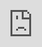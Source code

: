```yaml
---
layout: post
title: "(G)I-DLE, 1월 30일 '쇼! 음악중심'!"
author: "undefined"
thumbnail: "https://www.allkpop.com/upload/2021/01/content/210852/1611237173-20210121-gi-dle.jpg"
tags: 
---
```



![image](https://www.allkpop.com/upload/2021/01/content/210852/1611237173-20210121-gi-dle.jpg)

MBC `쇼! 음악중심`이 여러분이 가장 좋아하는 가수들의 공연을 담은 주간 쇼로 돌아왔습니다!

이번 주 방송에서는 골든차일드가 `번 잇`으로 컴백했고, 드림캐쳐가 `오드아이`로 복귀했으며, 현아는 `아임 낫 쿨`로, 바비는 `우매드`로 복귀했다.

수상자로는 방탄소년단, (G)아이들, 경서 등이 후보로 올랐지만, `화아`로 우승을 차지한 것은 (G)아이들. (G)아이들 축하합니다!

공연에는 (G)아이들, 윤호, 원어스, 체리블렛, 크레이비티, AB6IX, 트레져, 빅톤, T1419, MCND, E`LAST, 안성준도 포함되었다.

아래의 공연들을 확인해 보세요!

우승자:


<div class="video_wrapper" style="padding-top: 56.25%;">
    <iframe width="100%" height="100%" src="https://www.youtube.com/embed/hJo6z70Sa4A" frameborder="0" allow="accelerometer; autoplay; clipboard-write; encrypted-media; gyroscope; picture-in-picture" allowfullscreen="" style="position: absolute; top: 0px; left: 0px; width: 100%; height: 100%;"></iframe>
</div>


===

컴백: 골든 차일드


<div class="video_wrapper" style="padding-top: 56.25%;">
    <iframe width="100%" height="100%" src="https://www.youtube.com/embed/Ju5SrH40GPo" frameborder="0" allow="accelerometer; autoplay; clipboard-write; encrypted-media; gyroscope; picture-in-picture" allowfullscreen="" style="position: absolute; top: 0px; left: 0px; width: 100%; height: 100%;"></iframe>
</div>



<div class="video_wrapper" style="padding-top: 56.25%;">
    <iframe width="100%" height="100%" src="https://www.youtube.com/embed/QZ5YHn3Zbzg" frameborder="0" allow="accelerometer; autoplay; clipboard-write; encrypted-media; gyroscope; picture-in-picture" allowfullscreen="" style="position: absolute; top: 0px; left: 0px; width: 100%; height: 100%;"></iframe>
</div>


==

컴백: 드림캐쳐


<div class="video_wrapper" style="padding-top: 56.25%;">
    <iframe width="100%" height="100%" src="https://www.youtube.com/embed/uPdSjwag6lw" frameborder="0" allow="accelerometer; autoplay; clipboard-write; encrypted-media; gyroscope; picture-in-picture" allowfullscreen="" style="position: absolute; top: 0px; left: 0px; width: 100%; height: 100%;"></iframe>
</div>


==

컴백: 현아


<div class="video_wrapper" style="padding-top: 56.25%;">
    <iframe width="100%" height="100%" src="https://www.youtube.com/embed/IUoyAumyvwQ" frameborder="0" allow="accelerometer; autoplay; clipboard-write; encrypted-media; gyroscope; picture-in-picture" allowfullscreen="" style="position: absolute; top: 0px; left: 0px; width: 100%; height: 100%;"></iframe>
</div>


==

컴백: 바비


<div class="video_wrapper" style="padding-top: 56.25%;">
    <iframe width="100%" height="100%" src="https://www.youtube.com/embed/2oUvsI3c384" frameborder="0" allow="accelerometer; autoplay; clipboard-write; encrypted-media; gyroscope; picture-in-picture" allowfullscreen="" style="position: absolute; top: 0px; left: 0px; width: 100%; height: 100%;"></iframe>
</div>



<div class="video_wrapper" style="padding-top: 56.25%;">
    <iframe width="100%" height="100%" src="https://www.youtube.com/embed/rb8SZpl8e40" frameborder="0" allow="accelerometer; autoplay; clipboard-write; encrypted-media; gyroscope; picture-in-picture" allowfullscreen="" style="position: absolute; top: 0px; left: 0px; width: 100%; height: 100%;"></iframe>
</div>


===

(G)아이들


<div class="video_wrapper" style="padding-top: 56.25%;">
    <iframe width="100%" height="100%" src="https://www.youtube.com/embed/Yjm48Y_LOH8" frameborder="0" allow="accelerometer; autoplay; clipboard-write; encrypted-media; gyroscope; picture-in-picture" allowfullscreen="" style="position: absolute; top: 0px; left: 0px; width: 100%; height: 100%;"></iframe>
</div>


==

윤호


<div class="video_wrapper" style="padding-top: 56.25%;">
    <iframe width="100%" height="100%" src="https://www.youtube.com/embed/hDszYvafo9I" frameborder="0" allow="accelerometer; autoplay; clipboard-write; encrypted-media; gyroscope; picture-in-picture" allowfullscreen="" style="position: absolute; top: 0px; left: 0px; width: 100%; height: 100%;"></iframe>
</div>


==

오누스


<div class="video_wrapper" style="padding-top: 56.25%;">
    <iframe width="100%" height="100%" src="https://www.youtube.com/embed/FaJuCvTfsbc" frameborder="0" allow="accelerometer; autoplay; clipboard-write; encrypted-media; gyroscope; picture-in-picture" allowfullscreen="" style="position: absolute; top: 0px; left: 0px; width: 100%; height: 100%;"></iframe>
</div>


==

체리블렛


<div class="video_wrapper" style="padding-top: 56.25%;">
    <iframe width="100%" height="100%" src="https://www.youtube.com/embed/jTA2w55NprU" frameborder="0" allow="accelerometer; autoplay; clipboard-write; encrypted-media; gyroscope; picture-in-picture" allowfullscreen="" style="position: absolute; top: 0px; left: 0px; width: 100%; height: 100%;"></iframe>
</div>


==

크레이비티


<div class="video_wrapper" style="padding-top: 56.25%;">
    <iframe width="100%" height="100%" src="https://www.youtube.com/embed/e8yIe0PY0yM" frameborder="0" allow="accelerometer; autoplay; clipboard-write; encrypted-media; gyroscope; picture-in-picture" allowfullscreen="" style="position: absolute; top: 0px; left: 0px; width: 100%; height: 100%;"></iframe>
</div>


==

AB6IX


<div class="video_wrapper" style="padding-top: 56.25%;">
    <iframe width="100%" height="100%" src="https://www.youtube.com/embed/D62LDhT4WVk" frameborder="0" allow="accelerometer; autoplay; clipboard-write; encrypted-media; gyroscope; picture-in-picture" allowfullscreen="" style="position: absolute; top: 0px; left: 0px; width: 100%; height: 100%;"></iframe>
</div>


==

보물


<div class="video_wrapper" style="padding-top: 56.25%;">
    <iframe width="100%" height="100%" src="https://www.youtube.com/embed/OUfzvg3_6SY" frameborder="0" allow="accelerometer; autoplay; clipboard-write; encrypted-media; gyroscope; picture-in-picture" allowfullscreen="" style="position: absolute; top: 0px; left: 0px; width: 100%; height: 100%;"></iframe>
</div>


==

빅톤


<div class="video_wrapper" style="padding-top: 56.25%;">
    <iframe width="100%" height="100%" src="https://www.youtube.com/embed/eGnLindFWXI" frameborder="0" allow="accelerometer; autoplay; clipboard-write; encrypted-media; gyroscope; picture-in-picture" allowfullscreen="" style="position: absolute; top: 0px; left: 0px; width: 100%; height: 100%;"></iframe>
</div>


==

T1419


<div class="video_wrapper" style="padding-top: 56.25%;">
    <iframe width="100%" height="100%" src="https://www.youtube.com/embed/KgOf2A0cbcY" frameborder="0" allow="accelerometer; autoplay; clipboard-write; encrypted-media; gyroscope; picture-in-picture" allowfullscreen="" style="position: absolute; top: 0px; left: 0px; width: 100%; height: 100%;"></iframe>
</div>


==

MCND


<div class="video_wrapper" style="padding-top: 56.25%;">
    <iframe width="100%" height="100%" src="https://www.youtube.com/embed/5Y43rJr7oDY" frameborder="0" allow="accelerometer; autoplay; clipboard-write; encrypted-media; gyroscope; picture-in-picture" allowfullscreen="" style="position: absolute; top: 0px; left: 0px; width: 100%; height: 100%;"></iframe>
</div>


==

E`LAST


<div class="video_wrapper" style="padding-top: 56.25%;">
    <iframe width="100%" height="100%" src="https://www.youtube.com/embed/8yQXq3SpeWc" frameborder="0" allow="accelerometer; autoplay; clipboard-write; encrypted-media; gyroscope; picture-in-picture" allowfullscreen="" style="position: absolute; top: 0px; left: 0px; width: 100%; height: 100%;"></iframe>
</div>


==

안성준


<div class="video_wrapper" style="padding-top: 56.25%;">
    <iframe width="100%" height="100%" src="https://www.youtube.com/embed/j6UJS3i_LmY" frameborder="0" allow="accelerometer; autoplay; clipboard-write; encrypted-media; gyroscope; picture-in-picture" allowfullscreen="" style="position: absolute; top: 0px; left: 0px; width: 100%; height: 100%;"></iframe>
</div>


===
